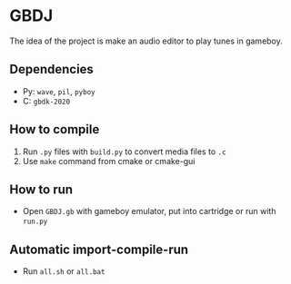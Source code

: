 # GBDJ
The idea of the project is make an audio editor to play tunes in gameboy.

## Dependencies
- Py: ```wave```, ```pil```, ```pyboy```
- C: ```gbdk-2020```

## How to compile
1) Run ```.py``` files with ```build.py``` to convert media files to ```.c```
2) Use ```make``` command from cmake or cmake-gui

## How to run
- Open ```GBDJ.gb``` with gameboy emulator, put into cartridge or run with ```run.py```

## Automatic import-compile-run
- Run ```all.sh``` or ```all.bat```